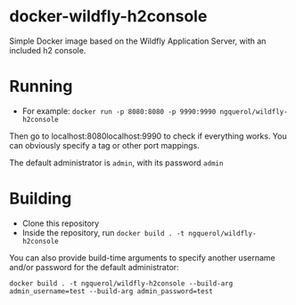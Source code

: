 # docker-wildfly-h2console

Simple Docker image based on the Wildfly Application Server, with an included h2 console.

# Running

- For example: `docker run -p 8080:8080 -p 9990:9990 ngquerol/wildfly-h2console`

Then go to localhost:8080localhost:9990 to check if everything works. You can
obviously specify a tag or other port mappings.

The default administrator is `admin`, with its password `admin`

# Building

- Clone this repository
- Inside the repository, run `docker build . -t ngquerol/wildfly-h2console`

You can also provide build-time arguments to specify another username and/or
password for the default administrator:

`docker build . -t ngquerol/wildfly-h2console --build-arg admin_username=test --build-arg admin_password=test`
